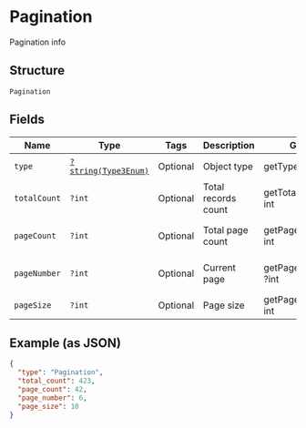 
# Pagination

Pagination info

## Structure

`Pagination`

## Fields

| Name | Type | Tags | Description | Getter | Setter |
|  --- | --- | --- | --- | --- | --- |
| `type` | [`?string(Type3Enum)`](../../doc/models/type-3-enum.md) | Optional | Object type | getType(): ?string | setType(?string type): void |
| `totalCount` | `?int` | Optional | Total records count | getTotalCount(): ?int | setTotalCount(?int totalCount): void |
| `pageCount` | `?int` | Optional | Total page count | getPageCount(): ?int | setPageCount(?int pageCount): void |
| `pageNumber` | `?int` | Optional | Current page | getPageNumber(): ?int | setPageNumber(?int pageNumber): void |
| `pageSize` | `?int` | Optional | Page size | getPageSize(): ?int | setPageSize(?int pageSize): void |

## Example (as JSON)

```json
{
  "type": "Pagination",
  "total_count": 423,
  "page_count": 42,
  "page_number": 6,
  "page_size": 10
}
```

